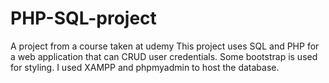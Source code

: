 # PHP-SQL-project
A project from a course taken at udemy
  This project uses SQL and PHP for a web application that can CRUD user credentials.  Some bootstrap is used for styling. I used XAMPP and phpmyadmin to host the database.
